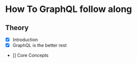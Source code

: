 # How To GraphQL follow along

## Theory
 - [x] Introduction
 - [x] GraphQL is the better rest
 - [] Core Concepts